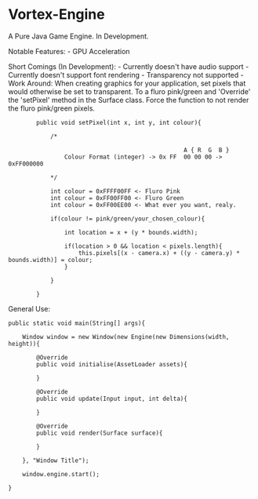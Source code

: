 Vortex-Engine
=============
A Pure Java Game Engine. In Development.

Notable Features:
	-	GPU Acceleration

Short Comings (In Development):
	-	Currently doesn't have audio support
	-	Currently doesn't support font rendering
	-	Transparency not supported
			- Work Around: When creating graphics for your application,
						   set pixels that would otherwise be set to
						   transparent. To a fluro pink/green and 'Override'
						   the 'setPixel' method in the Surface class.
						   Force the function to not render the fluro 
						   pink/green pixels.
			
			public void setPixel(int x, int y, int colour){
			
				/*
				
													  A { R  G  B }
					Colour Format (integer) -> 0x FF  00 00 00 -> 0xFF000000
					
				*/
				
				int colour = 0xFFFF00FF <- Fluro Pink
				int colour = 0xFF00FF00 <- Fluro Green
				int colour = 0xFF00EE00 <- What ever you want, realy.
				
				if(colour != pink/green/your_chosen_colour){
				
					int location = x + (y * bounds.width);
					
					if(location > 0 && location < pixels.length){
						this.pixels[(x - camera.x) + ((y - camera.y) * bounds.width)] = colour;
					}
					
				}
				
			}
						   
General Use:

	public static void main(String[] args){

		Window window = new Window(new Engine(new Dimensions(width, height)){
			
			@Override
			public void initialise(AssetLoader assets){
				
			}
			
			@Override
			public void update(Input input, int delta){
			
			}
			
			@Override
			public void render(Surface surface){
				
			}
			
		}, "Window Title");
		
		window.engine.start();
		
	}